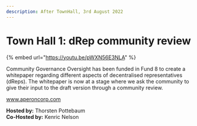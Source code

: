 ```yaml
---
description: After TownHall, 3rd August 2022
---
```


# Town Hall 1: dRep community review

{% embed url="https://youtu.be/pWXN56E3NLA" %}

Community Governance Oversight has been funded in Fund 8 to create a whitepaper regarding different aspects of decentralised representatives (dReps). The whitepaper is now at a stage where we ask the community to give their input to the draft version through a community review.

www.aperoncorp.com

**Hosted by:** Thorsten Pottebaum \
**Co-Hosted by:** Kenric Nelson
